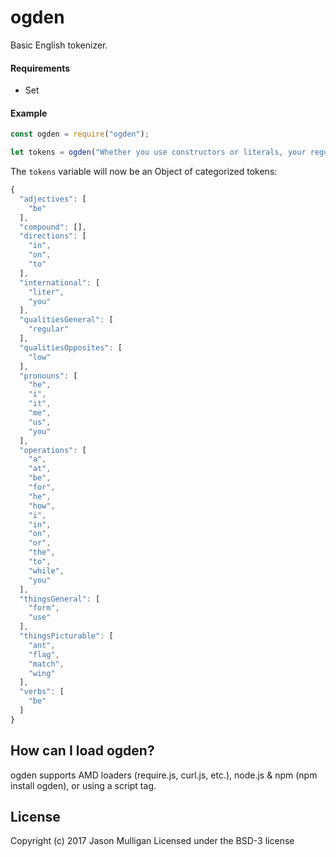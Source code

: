 # ogden
Basic English tokenizer.

#### Requirements
- Set

#### Example

```javascript
const ogden = require("ogden");

let tokens = ogden("Whether you use constructors or literals, your regular expressions can include the following elements and flags. The elements describe the pattern you want to match, while the flags specify how the matching should be performed.");
```

The `tokens` variable will now be an Object of categorized tokens:

```javascript
{
  "adjectives": [
    "be"
  ],
  "compound": [],
  "directions": [
    "in",
    "on",
    "to"
  ],
  "international": [
    "liter",
    "you"
  ],
  "qualitiesGeneral": [
    "regular"
  ],
  "qualitiesOpposites": [
    "low"
  ],
  "pronouns": [
    "he",
    "i",
    "it",
    "me",
    "us",
    "you"
  ],
  "operations": [
    "a",
    "at",
    "be",
    "for",
    "he",
    "how",
    "i",
    "in",
    "on",
    "or",
    "the",
    "to",
    "while",
    "you"
  ],
  "thingsGeneral": [
    "form",
    "use"
  ],
  "thingsPicturable": [
    "ant",
    "flag",
    "match",
    "wing"
  ],
  "verbs": [
    "be"
  ]
}
```

## How can I load ogden?
ogden supports AMD loaders (require.js, curl.js, etc.), node.js & npm (npm install ogden), or using a script tag.

## License
Copyright (c) 2017 Jason Mulligan
Licensed under the BSD-3 license
